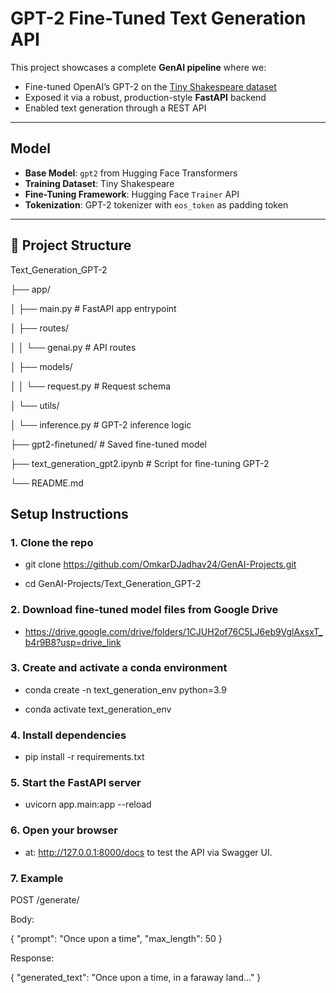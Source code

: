 # GPT-2 Fine-Tuned Text Generation API

This project showcases a complete **GenAI pipeline** where we:

- Fine-tuned OpenAI’s GPT-2 on the [Tiny Shakespeare dataset](https://huggingface.co/datasets/tiny_shakespeare)
- Exposed it via a robust, production-style **FastAPI** backend
- Enabled text generation through a REST API

---

## Model

- **Base Model**: `gpt2` from Hugging Face Transformers
- **Training Dataset**: Tiny Shakespeare
- **Fine-Tuning Framework**: Hugging Face `Trainer` API
- **Tokenization**: GPT-2 tokenizer with `eos_token` as padding token

---

## 📂 Project Structure

Text_Generation_GPT-2

├── app/

│ ├── main.py # FastAPI app entrypoint

│ ├── routes/

│ │ └── genai.py # API routes

│ ├── models/

│ │ └── request.py # Request schema

│ └── utils/

│ └── inference.py # GPT-2 inference logic

├── gpt2-finetuned/ # Saved fine-tuned model

├── text_generation_gpt2.ipynb # Script for fine-tuning GPT-2

└── README.md




## Setup Instructions

### 1. Clone the repo

  * git clone https://github.com/OmkarDJadhav24/GenAI-Projects.git

  * cd GenAI-Projects/Text_Generation_GPT-2


### 2. Download fine-tuned model files from Google Drive

  * https://drive.google.com/drive/folders/1CJUH2of76C5LJ6eb9VglAxsxT_b4r9B8?usp=drive_link

### 3. Create and activate a conda environment 

  * conda create -n text_generation_env python=3.9 

  * conda activate text_generation_env


### 4. Install dependencies 

  * pip install -r requirements.txt


### 5. Start the FastAPI server
  * uvicorn app.main:app --reload


### 6. Open your browser 

  * at: http://127.0.0.1:8000/docs  to test the API via Swagger UI.


### 7. Example

POST /generate/

Body:

{
  "prompt": "Once upon a time",
  "max_length": 50
}


Response:

{
  "generated_text": "Once upon a time, in a faraway land..."
}
